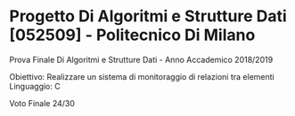 # Progetto Di Algoritmi e Strutture Dati [052509] - Politecnico Di Milano

Prova Finale Di Algoritmi e Strutture Dati - Anno Accademico 2018/2019

Obiettivo: Realizzare un sistema di monitoraggio di relazioni tra elementi 
Linguaggio: C


Voto Finale 24/30
